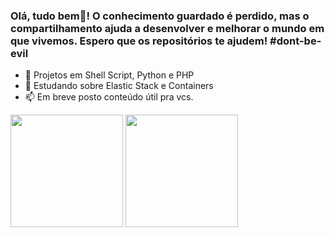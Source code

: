 ### Olá, tudo bem👋! O conhecimento guardado é perdido, mas o compartilhamento ajuda a desenvolver e melhorar o mundo em que vivemos. Espero que os repositórios te ajudem! #dont-be-evil

- 🔭 Projetos em Shell Script, Python e PHP 
- 🌱 Estudando sobre Elastic Stack e Containers  
- 📫 Em breve posto conteúdo útil pra vcs.
<div align="center" style="display: inline_block">
  <a href="https://github.com/eli-souza"><div style="float:left">
  <img height="180em" src="https://github-readme-stats.vercel.app/api?username=eli-souza&show_icons=true&theme=merko&include_all_commits=true&count_private=true"/>
  <img height="180em" src="https://github-readme-stats.vercel.app/api/top-langs/?username=eli-souza&layout=compact&langs_count=7&theme=merko"/>
</div>

<!--
**eli-souza/eli-souza** is a ✨ _special_ ✨ repository because its `README.md` (this file) appears on your GitHub profile.

Here are some ideas to get you started:

- 🔭 I’m currently working on ...
- 🌱 I’m currently learning ...
- 👯 I’m looking to collaborate on ...
- 🤔 I’m looking for help with ...
- 💬 Ask me about ...
- 📫 How to reach me: ...
- 😄 Pronouns: ...
- ⚡ Fun fact: ...

stats page: https://github.com/anuraghazra/github-readme-stats
-->
